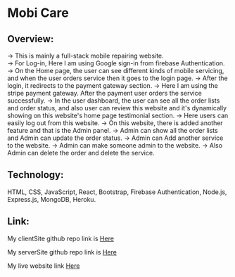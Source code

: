 # Mobi Care

## Overview:

-> This is mainly a full-stack mobile repairing website.\
-> For Log-in, Here I am using Google sign-in from firebase Authentication.\
-> On the Home page, the user can see different kinds of mobile servicing, and when the user orders
service then it goes to the login page.
-> After the login, it redirects to the payment gateway section.
-> Here I am using the stripe payment gateway. After the payment user orders the service successfully.
-> In the user dashboard, the user can see all the order lists and order status, and also user can review
this website and it's dynamically showing on this website's home page testimonial section.
-> Here users can easily log out from this website.
-> On this website, there is added another feature and that is the Admin panel.
-> Admin can show all the order lists and Admin can update the order status.
-> Admin can Add another service to the website.
-> Admin can make someone admin to the website.
-> Also Admin can delete the order and delete the service.

## Technology: 
HTML, CSS, JavaScript, React, Bootstrap, Firebase Authentication, Node.js, Express.js, MongoDB, Heroku.


## Link:

My clientSite github repo link is [Here](https://github.com/Arifuzzaman-Nishan/Mobi-Care-Client)

My serverSite github repo link is [Here](https://github.com/Arifuzzaman-Nishan/Mobi-Care-Server)

My live website link [Here](https://mobi-care-2a942.web.app/)
